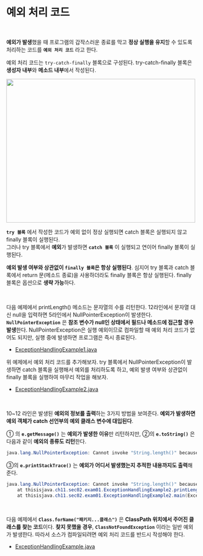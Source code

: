 # 예외 처리 코드
<br/>

**예외가 발생**했을 때 프로그램의 갑작스러운 종료를 막고 **정상 실행을 유지**할 수 있도록 처리하는 코드를 **`예외 처리 코드`** 라고 한다.

예외 처리 코드는 `try-catch-finally` 블록으로 구성된다. try-catch-finally 블록은 **생성자 내부**와 **메소드 내부**에서 작성된다.

<img src="https://github.com/silxbro/java/assets/142463332/a78541f6-7e0f-43fe-bd71-532bdd6cd90d" width="500" height="380"/><br/>

**`try 블록`** 에서 작성한 코드가 예외 없이 정상 실행되면 catch 블록은 실행되지 않고 finally 블록이 실행된다.<br/>
그러나 try 블록에서 **예외**가 발생하면 **`catch 블록`** 이 실행되고 연이어 finally 블록이 실행된다.

**예외 발생 여부와 상관없이 `finally 블록`은 항상 실행된다**. 심지어 try 블록과 catch 블록에서 return 문(메소드 종료)을 사용하더라도 finally 블록은 항상 실행된다.
finally 블록은 옵션으로 **생략 가능**하다.

<br/>

다음 예제에서 printLength() 메소드는 문자열의 수를 리턴한다. 12라인에서 문자열 대신 null을 입력하면 5라인에서 NullPointerException이 발생한다.
**`NullPointerException`** 은 **참조 변수가 null인 상태에서 필드나 메소드에 접근할 경우 발생**한다.
NullPointerException은 실행 예외이므로 컴파일할 때 예외 처리 코드가 없어도 되지만, 실행 중에 발생하면 프로그램은 즉시 종료된다.
- [ExceptionHandlingExample1.java](https://github.com/silxbro/java/blob/main/src/thisisjava/ch11/sec02/exam01/ExceptionHandlingExample1.java)

위 예제에서 예외 처리 코드를 추가해보자. try 블록에서 NullPointerException이 발생하면 catch 블록을 실행해서 예외를 처리하도록 하고, 예외 발생 여부와 상관없이 finally 블록을
실행하여 마무리 작업을 해보자.
- [ExceptionHandlingExample2.java](https://github.com/silxbro/java/blob/main/src/thisisjava/ch11/sec02/exam01/ExceptionHandlingExample2.java)
<br/>

10~12 라인은 발생된 **예외의 정보를 출력**하는 3가지 방법을 보여준다. **예외가 발생하면 예외 객체가 catch 선언부의 예외 클래스 변수에 대입된다**.

① 의 **`e.getMessage()`** 는 **예외가 발생한 이유**만 리턴하지만, ②의 **`e.toString()`** 은 다음과 같이 **예외의 종류도 리턴**한다.
```java
java.lang.NullPointerException: Cannot invoke "String.length()" because "data" is null
```

③의 **`e.printStackTrace()`** 는 **예외가 어디서 발생했는지 추적한 내용까지도 출력**해준다.
```java
java.lang.NullPointerException: Cannot invoke "String.length()" because "data" is null
	at thisisjava.ch11.sec02.exam01.ExceptionHandlingExample2.printLength(ExceptionHandlingExample2.java:6)
	at thisisjava.ch11.sec02.exam01.ExceptionHandlingExample2.main(ExceptionHandlingExample2.java:21)
```
<br/>

다음 예제에서 **`Class.forName("패키지...클래스")`** 은 **ClassPath 위치에서 주어진 클래스를 찾는 코드**이다.
**찾지 못했을 경우**, **`ClassNotFoundException`** 이라는 일반 예외가 발생한다. 따라서 소스가 컴파일되려면 예외 처리 코드를 반드시 작성해야 한다.
- [ExceptionHandlingExample.java](https://github.com/silxbro/java/blob/main/src/thisisjava/ch11/sec02/exam02/ExceptionHandlingExample.java)
